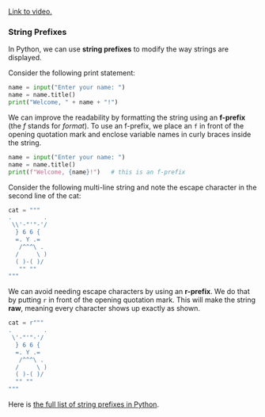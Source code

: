[Link to video.](https://www.youtube.com/watch?v=CvTBt6x1noc&list=PLVD25niNi0Bm4sxSLHOMjqB7ZTPb7Bjxf&index=14)

### String Prefixes

In Python, we can use **string prefixes** to modify the way strings are displayed.

Consider the following print statement:

```python
name = input("Enter your name: ")
name = name.title()
print("Welcome, " + name + "!")
```

We can improve the readability by formatting the string using an **f-prefix** (the *f* stands for *format*). To use an f-prefix, we place an `f` in front of the opening quotation mark and enclose variable names in curly braces inside the string.

```python
name = input("Enter your name: ")
name = name.title()
print(f"Welcome, {name}!")   # this is an f-prefix
```

Consider the following multi-line string and note the escape character in the second line of the cat:

```python
cat = """
.         .
 \\'-"'"-'/
  } 6 6 {
  =. Y .=        
   /^^^\ .      
  /     \ )      
  ( )-( )/       
   "" "" 
""" 
```

We can avoid needing escape characters by using an **r-prefix**. We do that by putting `r` in front of the opening quotation mark. This will make the string **raw**, meaning every character shows up exactly as shown.


```python
cat = r"""
.         .  
 \'-"'"-'/
  } 6 6 {   
  =. Y .=    
   /^^^\ .   
  /     \ )   
  ( )-( )/    
  "" ""
""" 
```

Here is [the full list of string prefixes in Python](https://docs.python.org/3/reference/lexical_analysis.html#string-and-bytes-literals).
